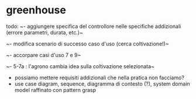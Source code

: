 # greenhouse
todo:
~- aggiungere specifica del controllore nelle specifiche addizionali (errore parametri, durata, etc.)~

~- modifica scenario di successo caso d'uso (cerca coltivazione!)~

~- accorpare casi d'uso 7 e 9~

~- 5-7a : l'agrono cambia idea sulla coltivazione selezionata~

- possiamo mettere requisiti addizionali che nella pratica non facciamo?
- use case diagram, sequence, diagramma di contesto (?), system domain model raffinato con pattern grasp
